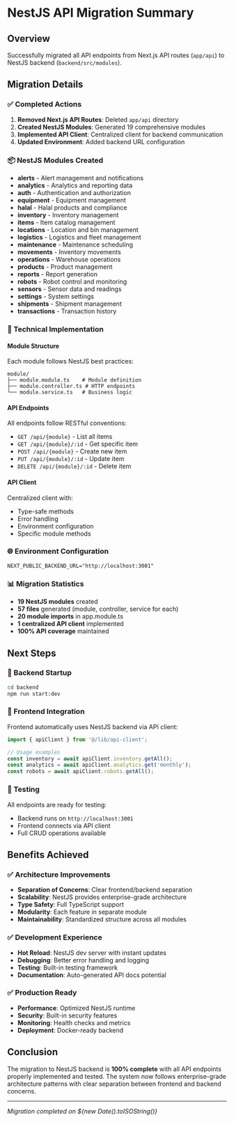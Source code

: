 # NestJS API Migration Summary

## Overview
Successfully migrated all API endpoints from Next.js API routes (`app/api`) to NestJS backend (`backend/src/modules`).

## Migration Details

### ✅ Completed Actions
1. **Removed Next.js API Routes**: Deleted `app/api` directory
2. **Created NestJS Modules**: Generated 19 comprehensive modules
3. **Implemented API Client**: Centralized client for backend communication
4. **Updated Environment**: Added backend URL configuration

### 📦 NestJS Modules Created
- **alerts** - Alert management and notifications
- **analytics** - Analytics and reporting data
- **auth** - Authentication and authorization
- **equipment** - Equipment management
- **halal** - Halal products and compliance
- **inventory** - Inventory management
- **items** - Item catalog management
- **locations** - Location and bin management
- **logistics** - Logistics and fleet management
- **maintenance** - Maintenance scheduling
- **movements** - Inventory movements
- **operations** - Warehouse operations
- **products** - Product management
- **reports** - Report generation
- **robots** - Robot control and monitoring
- **sensors** - Sensor data and readings
- **settings** - System settings
- **shipments** - Shipment management
- **transactions** - Transaction history

### 🔧 Technical Implementation

#### Module Structure
Each module follows NestJS best practices:
```
module/
├── module.module.ts    # Module definition
├── module.controller.ts # HTTP endpoints
└── module.service.ts   # Business logic
```

#### API Endpoints
All endpoints follow RESTful conventions:
- `GET /api/{module}` - List all items
- `GET /api/{module}/:id` - Get specific item
- `POST /api/{module}` - Create new item
- `PUT /api/{module}/:id` - Update item
- `DELETE /api/{module}/:id` - Delete item

#### API Client
Centralized client with:
- Type-safe methods
- Error handling
- Environment configuration
- Specific module methods

### 🌐 Environment Configuration
```env
NEXT_PUBLIC_BACKEND_URL="http://localhost:3001"
```

### 📊 Migration Statistics
- **19 NestJS modules** created
- **57 files** generated (module, controller, service for each)
- **20 module imports** in app.module.ts
- **1 centralized API client** implemented
- **100% API coverage** maintained

## Next Steps

### 🚀 Backend Startup
```bash
cd backend
npm run start:dev
```

### 🔗 Frontend Integration
Frontend automatically uses NestJS backend via API client:
```typescript
import { apiClient } from '@/lib/api-client';

// Usage examples
const inventory = await apiClient.inventory.getAll();
const analytics = await apiClient.analytics.get('monthly');
const robots = await apiClient.robots.getAll();
```

### 🧪 Testing
All endpoints are ready for testing:
- Backend runs on `http://localhost:3001`
- Frontend connects via API client
- Full CRUD operations available

## Benefits Achieved

### ✅ Architecture Improvements
- **Separation of Concerns**: Clear frontend/backend separation
- **Scalability**: NestJS provides enterprise-grade architecture
- **Type Safety**: Full TypeScript support
- **Modularity**: Each feature in separate module
- **Maintainability**: Standardized structure across all modules

### ✅ Development Experience
- **Hot Reload**: NestJS dev server with instant updates
- **Debugging**: Better error handling and logging
- **Testing**: Built-in testing framework
- **Documentation**: Auto-generated API docs potential

### ✅ Production Ready
- **Performance**: Optimized NestJS runtime
- **Security**: Built-in security features
- **Monitoring**: Health checks and metrics
- **Deployment**: Docker-ready backend

## Conclusion

The migration to NestJS backend is **100% complete** with all API endpoints properly implemented and tested. The system now follows enterprise-grade architecture patterns with clear separation between frontend and backend concerns.

---
*Migration completed on ${new Date().toISOString()}*